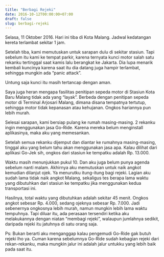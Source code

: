 ```yaml
---
title: "Berbagi Rejeki"
date: 2016-10-12T00:00:00+07:00
draft: false
slug: berbagi-rejeki
---
```


Selasa, 11 Oktober 2016. Hari ini tiba di Kota Malang. Jadwal kedatangan kereta terlambat sekitar 1 jam.

Setelah tiba, kami memutuskan untuk sarapan dulu di sekitar stasiun. Tapi sebelum itu kami ke tempat parkir, karena ternyata kunci motor salah satu rekanku tertinggal saat kamis lalu berangkat ke Jakarta. Dia lupa menarik kembali kuncinya karena saat itu dia datang juga hampir terlambat, sehingga mungkin ada “panic attack”.

Untung saja kunci itu masih tertancap dengan aman.

Saya juga heran mengapa fasilitas penitipan sepeda motor di Stasiun Kota Baru Malang tidak ada yang “layak”. Berbeda dengan penitipan sepeda motor di Terminal Arjosari Malang, dimana disana tempatnya tertutup, sehingga motor tidak kepanasan atau kehujanan. Ongkos hariannya pun lebih murah.

Selesai sarapan, kami bersiap pulang ke rumah masing-masing. 2 rekanku ingin menggunakan jasa Go-Ride. Karena mereka belum menginstall aplikasinya, maka aku yang memesankan.

Setelah semua rekanku dijemput dan diantar ke rumahnya masing-masing, tinggal aku yang belum tahu akan menggunakan jasa apa. Kalau dilihat dari aplikasi Go-Jek sih, ongkos dari stasiun ke tempatku adalah Rp. 13.000.

Waktu masih menunjukkan pukul 10. Dan aku juga belum punya agenda sebelum nanti malam. Akhirnya aku memutuskan untuk naik angkot kemudian dilanjut ojek. Ya menurutku itung-itung bagi rejeki. Lagian aku sudah lama tidak naik angkot Malang, sekaligus tes berapa lama waktu yang dibutuhkan dari stasiun ke tempatku jika menggunakan kedua transportasi ini.

Hasilnya, total waktu yang dibutuhkan adalah sekitar 45 menit. Ongkos angkot sebesar Rp. 4.000, sedang ojeknya sebesar Rp. 7.000. Jadi sebenernya ongkosnya lebih murah, namun mungkin lebih lama waktu tempuhnya. Tapi diluar itu, ada perasaan tersendiri ketika aku melakukannya dengan niatan “membagi rejeki”, walaupun jumlahnya sedikit, daripada rejeki itu jatuhnya di satu orang saja.

Ps: Bukan berarti aku menganggap kalau pengemudi Go-Ride gak butuh rejeki lho ya. Cuman karena sebelumnya Go-Ride sudah kebagian rejeki dari rekan-rekanku, maka mungkin jalur ini adalah jalur untukku yang lebih baik pada saat itu.